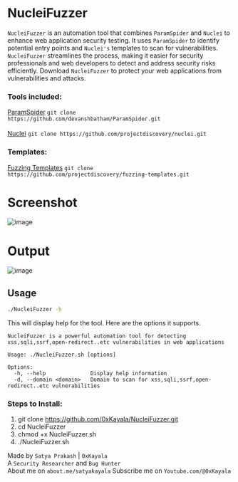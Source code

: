 # NucleiFuzzer
`NucleiFuzzer` is an automation tool that combines `ParamSpider` and `Nuclei` to enhance web application security testing. It uses `ParamSpider` to identify potential entry points and `Nuclei's` templates to scan for vulnerabilities. `NucleiFuzzer` streamlines the process, making it easier for security professionals and web developers to detect and address security risks efficiently. Download `NucleiFuzzer` to protect your web applications from vulnerabilities and attacks.

### Tools included:
[ParamSpider](https://github.com/devanshbatham/ParamSpider) `git clone https://github.com/devanshbatham/ParamSpider.git`<br><br>
[Nuclei](https://github.com/projectdiscovery/nuclei) `git clone https://github.com/projectdiscovery/nuclei.git`

### Templates:
[Fuzzing Templates](https://github.com/projectdiscovery/fuzzing-templates) `git clone https://github.com/projectdiscovery/fuzzing-templates.git`

# Screenshot
![image](https://github.com/0xKayala/NucleiFuzzer/assets/16838353/4ca86392-684b-4224-8138-148d5c629642)

# Output
![image](https://github.com/0xKayala/NucleiFuzzer/assets/16838353/03ca01b9-a756-46f6-9a10-2110d8a3b321)

## Usage

```sh
./NucleiFuzzer -h
```

This will display help for the tool. Here are the options it supports.


```console
NucleiFuzzer is a powerful automation tool for detecting xss,sqli,ssrf,open-redirect..etc vulnerabilities in web applications

Usage: ./NucleiFuzzer.sh [options]

Options:
  -h, --help              Display help information
  -d, --domain <domain>   Domain to scan for xss,sqli,ssrf,open-redirect..etc vulnerabilities
```  

### Steps to Install:
1. git clone https://github.com/0xKayala/NucleiFuzzer.git
2. cd NucleiFuzzer
3. chmod +x NucleiFuzzer.sh
4. ./NucleiFuzzer.sh


Made by
`Satya Prakash` | `0xKayala` \
A `Security Researcher` and `Bug Hunter` \
About me on `about.me/satyakayala`
Subscribe me on `Youtube.com/@0xKayala`
